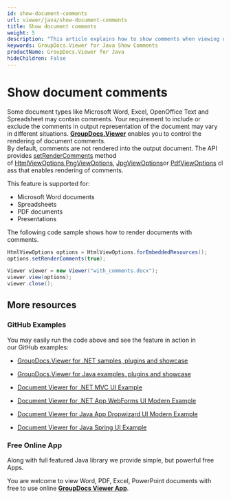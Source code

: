```yaml
---
id: show-document-comments
url: viewer/java/show-document-comments
title: Show document comments
weight: 5
description: "This article explains how to show comments when viewing documents with GroupDocs.Viewer within your Java applications."
keywords: GroupDocs.Viewer for Java Show Comments
productName: GroupDocs.Viewer for Java
hideChildren: False
---
```

  

# Show document comments

Some document types like Microsoft Word, Excel, OpenOffice Text and Spreadsheet may contain comments. Your requirement to include or exclude the comments in output representation of the document may vary in different situations. [**GroupDocs.Viewer**](https://products.groupdocs.com/viewer/java) enables you to control the rendering of document comments.  
By default, comments are not rendered into the output document. The API provides [setRenderComments](https://apireference.groupdocs.com/java/viewer/com.groupdocs.viewer.options/BaseViewOptions#setRenderComments(boolean)) method of [HtmlViewOptions](https://apireference.groupdocs.com/java/viewer/com.groupdocs.viewer.options/HtmlViewOptions),[PngViewOptions](https://apireference.groupdocs.com/java/viewer/com.groupdocs.viewer.options/PngViewOptions), [JpgViewOptions](https://apireference.groupdocs.com/java/viewer/com.groupdocs.viewer.options/JpgViewOptions)or [PdfViewOptions](https://apireference.groupdocs.com/java/viewer/com.groupdocs.viewer.options/PdfViewOptions) class that enables rendering of comments.

This feature is supported for:

*   Microsoft Word documents
*   Spreadsheets
*   PDF documents
*   Presentations

The following code sample shows how to render documents with comments.

```csharp
HtmlViewOptions options = HtmlViewOptions.forEmbeddedResources();
options.setRenderComments(true);

Viewer viewer = new Viewer("with_comments.docx");
viewer.view(options);
viewer.close();
```

## More resources

### GitHub Examples

You may easily run the code above and see the feature in action in our GitHub examples:

*   [GroupDocs.Viewer for .NET samples, plugins and showcase](https://github.com/groupdocs-viewer/GroupDocs.Viewer-for-.NET)
    
*   [GroupDocs.Viewer for Java examples, plugins and showcase](https://github.com/groupdocs-viewer/GroupDocs.Viewer-for-Java)
    
*   [Document Viewer for .NET MVC UI Example](https://github.com/groupdocs-viewer/GroupDocs.Viewer-for-.NET-MVC) 
    
*   [Document Viewer for .NET App WebForms UI Modern Example](https://github.com/groupdocs-viewer/GroupDocs.Viewer-for-.NET-WebForms)
    
*   [Document Viewer for Java App Dropwizard UI Modern Example](https://github.com/groupdocs-viewer/GroupDocs.Viewer-for-Java-Dropwizard)
    
*   [Document Viewer for Java Spring UI Example](https://github.com/groupdocs-viewer/GroupDocs.Viewer-for-Java-Spring)
    

### Free Online App

Along with full featured Java library we provide simple, but powerful free Apps.

You are welcome to view Word, PDF, Excel, PowerPoint documents with free to use online **[GroupDocs Viewer App](https://products.groupdocs.app/viewer)**.
